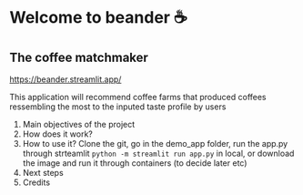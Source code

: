 # Welcome to beander ☕
## The coffee matchmaker
https://beander.streamlit.app/

This application will recommend coffee farms that produced coffees ressembling the most to the inputed taste profile by users

1) Main objectives of the project
2) How does it work?
3) How to use it?
   Clone the git, go in the demo_app folder, run the app.py through strteamlit `python -m streamlit run app.py` in local, or download the image and run it through containers (to decide later etc)
5) Next steps
6) Credits
